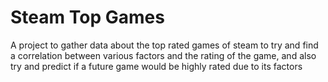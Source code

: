 # Steam Top Games
A project to gather data about the top rated games of steam
to try and find a correlation between various factors and the rating of the game,
and also try and predict if a future game would be highly rated due to its factors
